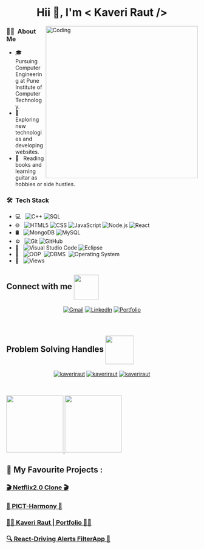 <!-- ![banner](https://user-images.githubusercontent.com/97447480/220736999-eb6777a9-8ed9-44ad-bebd-a945bfef1a62.png) -->
<!-- ![sss](https://user-images.githubusercontent.com/97447480/221430086-da1b6f6b-5b9e-482c-ba9e-1fdea5bea5f0.png) -->

<!--  <img alt="Coding"  src="https://user-images.githubusercontent.com/97447480/221430086-da1b6f6b-5b9e-482c-ba9e-1fdea5bea5f0.png"> -->
 <!-- <img align="right" alt="Coding" width="200" src="https://media.tenor.com/S59bPkT0pqcAAAAC/programming.gif">-->
<h1 align="center"> Hii 👋, I'm < Kaveri Raut /></h1>

<img align="right" alt="Coding" width="400" src="https://user-images.githubusercontent.com/97447480/221402175-487ad901-777a-4d3b-93bc-f770652f078b.gif">

<!-- <img align="right" alt="Coding" width="400" src="https://media.tenor.com/S59bPkT0pqcAAAAC/programming.gif"> -->

<h3> 👩‍💻 &nbsp;About Me </h3>

- 🎓 &nbsp; Pursuing Computer Engineering at Pune Institute of Computer Technology.
- 🤔 &nbsp; Exploring new technologies and developing websites.
- 📕 &nbsp; Reading books and learning guitar as hobbies or side hustles.

<h3> 🛠 &nbsp;Tech Stack</h3>


- 💻 &nbsp;
  ![C++](https://img.shields.io/badge/-C++-333333?style=flat&logo=C%2B%2B&logoColor=00599C)
  ![SQL](https://img.shields.io/badge/-SQL-05122A?style=flat&logo=Web-Development&logoColor=00599C)&nbsp;
- 🌐 &nbsp;
  ![HTML5](https://img.shields.io/badge/-HTML5-333333?style=flat&logo=HTML5)
  ![CSS](https://img.shields.io/badge/-CSS-333333?style=flat&logo=CSS3&logoColor=1572B6)
  ![JavaScript](https://img.shields.io/badge/-JavaScript-333333?style=flat&logo=javascript)
  ![Node.js](https://img.shields.io/badge/-Node.js-333333?style=flat&logo=node.js)
  ![React](https://img.shields.io/badge/-React-333333?style=flat&logo=react)
- 🛢 &nbsp;
  ![MongoDB](https://img.shields.io/badge/-MongoDB-333333?style=flat&logo=mongodb)
  ![MySQL](https://img.shields.io/badge/-MySQL-05122A?style=flat&logo=Web-Development&logoColor=00599C)&nbsp;
- ⚙️ &nbsp;
  ![Git](https://img.shields.io/badge/-Git-333333?style=flat&logo=git)
  ![GitHub](https://img.shields.io/badge/-GitHub-333333?style=flat&logo=github)
- 🔧 &nbsp;
  ![Visual Studio Code](https://img.shields.io/badge/-Visual%20Studio%20Code-333333?style=flat&logo=visual-studio-code&logoColor=007ACC)
  ![Eclipse](https://img.shields.io/badge/-Eclipse-333333?style=flat&logo=eclipse-ide&logoColor=2C2255)
- 📕 &nbsp;
  ![OOP](https://img.shields.io/badge/-OOP-05122A?style=flat&logo=Web-Development&logoColor=00599C)&nbsp;
  ![DBMS](https://img.shields.io/badge/-DBMS-05122A?style=flat&logo=Web-Development&logoColor=00599C)&nbsp;
  ![Operating System](https://img.shields.io/badge/-OS-05122A?style=flat&logo=Web-Development&logoColor=00599C)&nbsp;
- 👀 &nbsp;
  ![Views](https://komarev.com/ghpvc/?username=KaveriRaut&color=blueviolet)&nbsp;

<!-- Connect With Me Start -->
<h2> Connect with me 
	<img src='https://raw.githubusercontent.com/ShahriarShafin/ShahriarShafin/main/Assets/handshake.gif' width="65px" align="center"/>
</h2>


<p align="center">
<a href="mailto:rautkaveri123@gmail.com" target="_blank" rel="noopener noreferrer"><img alt="Gmail" src="https://img.shields.io/badge/Gmail-D14836?style=for-the-badge&logo=gmail&logoColor=white"/></a>
<a href="https://www.linkedin.com/in/rautkaveri126/" target="_blank" rel="noopener noreferrer"><img alt="LinkedIn" src="https://img.shields.io/badge/linkedin-%230077B5.svg?style=for-the-badge&logo=linkedin&logoColor=white"/></a>
<a href="https://kaveriraut.github.io/" target="_blank" rel="noopener noreferrer"><img alt="Portfolio" src="https://img.shields.io/badge/Portfolio-E4405F?style=for-the-badge&logo=Portfolio&logoColor=white" /></a>
</p>
<!-- Connect With Me End -->

<br>

<!-- Problem Solving Handles Start -->

<h2> Problem Solving Handles  
	<img src = "https://media0.giphy.com/media/KDDpcKigbfFpnejZs6/giphy.gif?cid=ecf05e47oy6f4zjs8g1qoiystc56cu7r9tb8a1fe76e05oty&rid=giphy.gif" width = 75px align="center">
</h2>

<p align="center">
<a href="https://www.codechef.com/users/kaveri_raut" target="_blank" rel="noopener noreferrer"><img alt="kaveriraut" src="https://img.shields.io/badge/codechef-%6C3B1C.svg?style=for-the-badge&logo=codechef&logoColor=white&color=6C3B1C"/></a>
<a href="https://www.leetcode.com/KaveriRaut/" target="_blank" rel="noopener noreferrer"><img alt="kaveriraut" src="https://img.shields.io/badge/leetcode-%23ED8B00.svg?style=for-the-badge&logo=leetcode&logoColor=white"/></a>
<a href="https://auth.geeksforgeeks.org/user/rautkaveri02" target="_blank" rel="noopener noreferrer"><img alt="kaveriraut" src="https://img.shields.io/badge/gfg-%2300599C.svg?style=for-the-badge&logo=geeksforgeeks&logoColor=green"/></a>
</p>
<!-- Problem Solving Handles Stop -->

<br>


<br/>
<a href="https://github.com/KaveriRaut">
  <img height="150em" src="https://github-readme-stats.vercel.app/api?username=KaveriRaut&theme=buefy&show_icons=true" />
  <img height="150em" src="https://github-readme-stats.vercel.app/api/top-langs/?username=KaveriRaut&theme=buefy&layout=compact" />
 
</a>
<br/>

<!-- <h3> 🛠 &nbsp;Coding Profiles</h3>

<a href="https://github.com/KaveriRaut">
<img height="230em" src="https://leetcard.jacoblin.cool/KaveriRaut?ext=heatmap&theme=buefy&show_icons=true" />
<img height="180em" src="https://geeks-for-geeks-stats-api-napiyo.vercel.app/?userName=rautkaveri02&theme=buefy&layout=compact" />
</a> -->

  
## 🤩 My Favourite Projects :
### [🎬  Netflix2.0 Clone  🎬](https://github.com/KaveriRaut/Netflix2.0_Clone)
### [🤝  PICT-Harmony  🤝](https://github.com/KaveriRaut/PBL_Project_PICT-Harmony)
### [👩‍💻 Kaveri Raut | Portfolio 👩‍💻](https://kaveriraut.github.io/)
### [🔍  React-Driving Alerts FilterApp  🔎](https://github.com/KaveriRaut/React-Driving-Alerts-Filtering-App)
</p>

